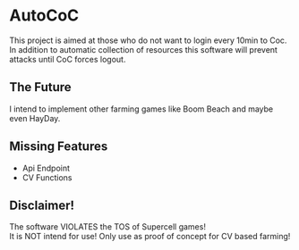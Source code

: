 
# AutoCoC

This project is aimed at those who do not want to login every 10min to Coc. <br>
In addition to automatic collection of resources this software will prevent attacks until CoC forces logout. <br>


## The Future

I intend to implement other farming games like Boom Beach and maybe even HayDay.

## Missing Features
- Api Endpoint
- CV Functions

## Disclaimer!

The software VIOLATES the TOS of Supercell games!<br>
It is NOT intend for use! Only use as proof of concept for CV based farming!


